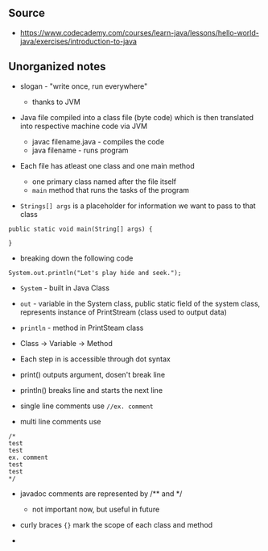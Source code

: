 ## Source

* https://www.codecademy.com/courses/learn-java/lessons/hello-world-java/exercises/introduction-to-java

## Unorganized notes

* slogan - "write once, run everywhere"
    * thanks to JVM

* Java file compiled into a class file (byte code) which is then translated into respective machine code via JVM
    * javac filename.java - compiles the code
    * java filename - runs program

* Each file has atleast one class and one main method
    * one primary class named after the file itself
    * `main` method that runs the tasks of the program

* `Strings[] args` is a placeholder for information we want to pass to that class
```
public static void main(String[] args) {

}
```

* breaking down the following code
```
System.out.println("Let's play hide and seek.");
```
* `System` - built in Java Class
* `out` - variable in the System class, public static field of the system class, represents instance of PrintStream (class used to output data)
* `println` - method in PrintSteam class

* Class -> Variable -> Method
* Each step in is accessible through dot syntax

* print() outputs argument, dosen't break line
* println() breaks line and starts the next line

* single line comments use `//ex. comment`
* multi line comments use
```
/*
test
test
ex. comment
test
test
*/
```

* javadoc comments are represented by /** and */
    * not important now, but useful in future

 * curly braces `{}` mark the scope of each class and method
 * 
